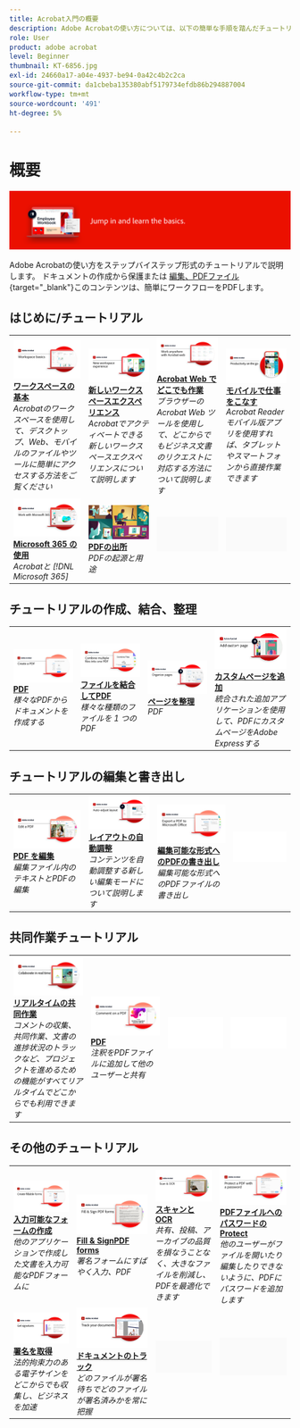 ```yaml
---
title: Acrobat入門の概要
description: Adobe Acrobatの使い方については、以下の簡単な手順を踏んだチュートリアル（1～2 分）をご覧ください
role: User
product: adobe acrobat
level: Beginner
thumbnail: KT-6856.jpg
exl-id: 24660a17-a04e-4937-be94-0a42c4b2c2ca
source-git-commit: da1cbeba135380abf5179734efdb86b294887004
workflow-type: tm+mt
source-wordcount: '491'
ht-degree: 5%

---
```


# 概要

![Acrobat入門の画像](../assets/Hero-GettingStarted.png)

Adobe Acrobatの使い方をステップバイステップ形式のチュートリアルで説明します。 ドキュメントの作成から保護または [編集、PDFファイル](https://www.adobe.com/jp/acrobat/online/pdf-editor.html){target="_blank"}このコンテンツは、簡単にワークフローをPDFします。

## はじめに/チュートリアル

<table style="table-layout:fixed">
<tr>
  <td>
    <a href="get-to-know-the-acrobat-dc-interface.md">
      <img alt="ワークスペースの基本" src="../assets/Workspace_1280.png" />
    </a>
    <div>
    <a href="get-to-know-the-acrobat-dc-interface.md"><strong>ワークスペースの基本</strong></a>
    </div>
    <em>Acrobatのワークスペースを使用して、デスクトップ、Web、モバイルのファイルやツールに簡単にアクセスする方法をご覧ください</em>
    <br>
  </td>
  <td>
    <a href="new-workspace.md">
      <img alt="新しいワークスペースエクスペリエンス" src="../assets/NewWorkspace.png" />
    </a>
    <div>
    <a href="new-workspace.md"><strong>新しいワークスペースエクスペリエンス</strong></a>
    </div>
    <em>Acrobatでアクティベートできる新しいワークスペースエクスペリエンスについて説明します</em>
    <br>
  </td>
  <td>
    <a href="acrobatweb.md">
      <img alt="Acrobat Web でどこでも作業" src="../assets/Acrobatweb_1280.png" />
    </a>
    <div>
    <a href="acrobatweb.md"><strong>Acrobat Web でどこでも作業</strong></a>
    </div>
    <em>ブラウザーのAcrobat Web ツールを使用して、どこからでもビジネス文書のリクエストに対応する方法について説明します</em>
    <br>
  </td>
  <td>
    <a href="productivity.md">
      <img alt="モバイルで仕事をこなす" src="../assets/Productivity_1280.png" />
    </a>
    <div>
     <a href="productivity.md"><strong>モバイルで仕事をこなす</strong></a>
    </div>
    <em>Acrobat Readerモバイル版アプリを使用すれば、タブレットやスマートフォンから直接作業できます</em>
    <br>
  </td>
</tr>
<tr>
    <td>
      <a href="../integrate/integrate-overview.md#microsoft">
        <img alt="Microsoft 365 の使用" src="../assets/WorkMicrosoft365_1280.png" />
      </a>
      <div>
      <a href="../integrate/integrate-overview.md#microsoft"><strong>Microsoft 365 の使用</strong></a>
      </div>
      <em>Acrobatと [!DNL Microsoft 365]</em>
      <br>
    </td>
    <td>
      <a href="where-do-pdfs-come-from.md">
        <img alt="PDFの出所" src="../assets/WherePDFs.jpg" />
      </a>
      <div>
      <a href="where-do-pdfs-come-from.md"><strong>PDFの出所</strong></a>
      </div>
      <em>PDFの起源と用途</em>
      <br>
    </td>
    <td>
    <img alt="スペーサー" src="../assets/Grayspacer.png" />
      <div>
      <br>
    </td>
    <td>
    <img alt="スペーサー" src="../assets/Grayspacer.png" />
      <div>
      <br>
    </td>
  </tr>
  </table>

## チュートリアルの作成、結合、整理

<table style="table-layout:fixed">
  <tr>
    <td>
      <a href="create-pdf.md">
        <img alt="PDF ファイルの作成" src="../assets/Create.jpg" />
      </a>
      <div>
      <a href="create-pdf.md"><strong>PDF</strong></a>
      </div>
      <em>様々なPDFからドキュメントを作成する</em>
      <br>
    </td>
    <td>
      <a href="combine-to-pdf.md">
        <img alt="Combine FilesからPDF" src="../assets/Combine.jpg" />
      </a>
      <div>
      <a href="combine-to-pdf.md"><strong>ファイルを結合してPDF</strong></a>
      </div>
      <em>様々な種類のファイルを 1 つのPDF</em>
      <br>
    </td>
    <td>
      <a href="organize.md">
        <img alt="ページを整理" src="../assets/Organize.png" />
      </a>
      <div>
      <a href="organize.md"><strong>ページを整理</strong></a>
      </div>
      <em>PDF</em>
      <br>
    </td>
    <td>
      <a href="add-custom-page.md">
        <img alt="カスタムページを追加" src="../assets/Custompage.png" />
      </a>
      <div>
      <a href="add-custom-page.md"><strong>カスタムページを追加</strong></a>
      </div>
      <em>統合された追加アプリケーションを使用して、PDFにカスタムページをAdobe Expressする</em>
      <br>
    </td>
  </tr>
  </table>

## チュートリアルの編集と書き出し

<table style="table-layout:fixed">
  <tr>
    <td>
      <a href="edit-pdf.md">
        <img alt="PDF を編集" src="../assets/Edit.jpg" />
      </a>
      <div>
      <a href="edit-pdf.md"><strong>PDF を編集</strong></a>
      </div>
      <em>編集ファイル内のテキストとPDFの編集</em>
      <br>
    </td>
    <td>
      <a href="auto-adjust-layout.md">
        <img alt="レイアウトの自動調整" src="../assets/Autoadjust.png" />
      </a>
      <div>
      <a href="auto-adjust-layout.md"><strong>レイアウトの自動調整</strong></a>
      </div>
      <em>コンテンツを自動調整する新しい編集モードについて説明します</em>
      <br>
    </td>
    <td>
      <a href="export-pdf.md">
        <img alt="編集可能な形式へのPDFの書き出し" src="../assets/Export.jpg" />
      </a>
      <div>
      <a href="export-pdf.md"><strong>編集可能な形式へのPDFの書き出し</strong></a>
      </div>
      <em>編集可能な形式へのPDFファイルの書き出し</em>
      <br>
    </td>
    <td>
    <img alt="スペーサー" src="../assets/Whitespacer.png" />
      <div>
      <br>
    </td>
  </tr>
  </table>

## 共同作業チュートリアル

<table style="table-layout:fixed">
  <tr>
    <td>
      <a href="collaborate.md">
        <img alt="リアルタイムの共同作業" src="../assets/Collaborate_1280.png" />
      </a>
      <div>
      <a href="collaborate.md"><strong>リアルタイムの共同作業</strong></a>
      </div>
      <em>コメントの収集、共同作業、文書の進捗状況のトラックなど、プロジェクトを進めるための機能がすべてリアルタイムでどこからでも利用できます</em>
      <br>
    </td>
    <td>
      <a href="comment-on-pdf-files.md">
        <img alt="PDF" src="../assets/Comment.jpg" />
      </a>
      <div>
      <a href="comment-on-pdf-files.md"><strong>PDF</strong></a>
      </div>
      <em>注釈をPDFファイルに追加して他のユーザーと共有</em>
      <br>
    </td>
    <td>
    <img alt="スペーサー" src="../assets/Whitespacer.png" />
      <div>
      <br>
    </td>
    <td>
    <img alt="スペーサー" src="../assets/Whitespacer.png" />
      <div>
      <br>
    </td>
</tr>
</table>

## その他のチュートリアル

<table style="table-layout:fixed">
<tr>
  <td>
    <a href="create-fillable-forms.md">
      <img alt="入力可能なフォームの作成" src="../assets/Form_1280.png" />
    </a>
    <div>
    <a href="create-fillable-forms.md"><strong>入力可能なフォームの作成</strong></a>
    </div>
    <em>他のアプリケーションで作成した文書を入力可能なPDFフォームに</em>
    <br>
  </td>
  <td>
    <a href="fill-and-sign.md">
      <img alt="署名フォームへの入力とPDF" src="../assets/FillSign_1280.png" />
    </a>
    <div>
    <a href="fill-and-sign.md"><strong>Fill &amp; SignPDF forms</strong></a>
    </div>
    <em>署名フォームにすばやく入力、PDF</em>
    <br>
  </td>
  <td>
    <a href="scan-and-ocr.md">
      <img alt="スキャンと OCR" src="../assets/Scan.jpg" />
    </a>
    <div>
    <a href="scan-and-ocr.md"><strong>スキャンと OCR</strong></a>
    </div>
    <em>共有、投稿、アーカイブの品質を損なうことなく、大きなファイルを削減し、PDFを最適化できます</em>
    <br>
  </td>
  <td>
    <a href="password-protect.md">
      <img alt="PDFファイルへのパスワードのProtect" src="../assets/Protect.jpg" />
    </a>
    <div>
    <a href="password-protect.md"><strong>PDFファイルへのパスワードのProtect</strong></a>
    </div>
    <em>他のユーザーがファイルを開いたり編集したりできないように、PDFにパスワードを追加します</em>
    <br>
  </td>
</tr>
<tr>
  <td>
    <a href="signatures.md">
      <img alt="署名を取得" src="../assets/Signatures_1280.png" />
    </a>
    <div>
    <a href="signatures.md"><strong>署名を取得</strong></a>
    </div>
    <em>法的拘束力のある電子サインをどこからでも収集し、ビジネスを加速</em>
    <br>
  </td>
  <td>
    <a href="track.md">
      <img alt="ドキュメントのトラック" src="../assets/Track_1280.png" />
    </a>
    <div>
    <a href="track.md"><strong>ドキュメントのトラック</strong></a>
    </div>
    <em>どのファイルが署名待ちでどのファイルが署名済みかを常に把握</em>
    <br>
  </td>
  <td>
   <img alt="スペーサー" src="../assets/Grayspacer.png" />
    <div>
    <br>
  </td>
  <td>
   <img alt="スペーサー" src="../assets/Grayspacer.png" />
    <div>
    <br>
  </td>
</tr>
</table>
